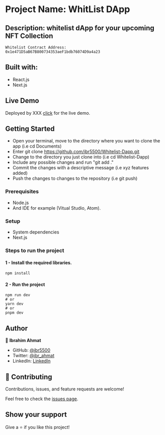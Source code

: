 # Project Name: WhitList DApp

## Description: whitelist dApp for your upcoming NFT Collection

```
Whitelist Contract Address:  0x1e471D5aB67B800734353aeF1bdb76074D9a4a23
```

## Built with:

- React.js
- Next.js

## Live Demo

Deployed by XXX [click](https://localhost:3000/) for the live demo.

## Getting Started

- Open your terminal, move to the directory where you want to clone the app (i.e cd Documents)
- Enter git clone <https://github.com/ibr5500/Whitelist-Dapp.git>
- Change to the directory you just clone into (i.e cd Whitelist-Dapp)
- Include any possible changes and run "git add ."
- Commit the changes with a descriptive message (i.e xyz features added)
- Push the changes to changes to the repository (i.e git push)

### Prerequisites

- Node.js
- And IDE for example (Vitual Studio, Atom).

### Setup

- System dependencies
- Next.js

### Steps to run the project

#### 1 - Install the required libraries.

```
npm install
```

#### 2 - Run the project

```
npm run dev
# or
yarn dev
# or
pnpm dev
```

## Author

👤 **Ibrahim Ahmat**
- GitHub: [@ibr5500](https://github.com/ibr5500)
- Twitter: [@ibr_ahmat](https://twitter.com/ibr_ahmat)
- LinkedIn: [LinkedIn](https://www.linkedin.com/in/ibrahim-ahmat/)

## 🤝 Contributing

Contributions, issues, and feature requests are welcome!

Feel free to check the [issues page](https://github.com/ibr5500/events-app/issues).

## Show your support

Give a ⭐️ if you like this project!
